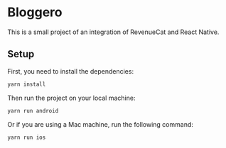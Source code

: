 # Bloggero

This is a small project of an integration of RevenueCat and React Native. 

## Setup

First, you need to install the dependencies:

```bash
yarn install
```

Then run the project on your local machine:

```bash
yarn run android 
```

Or if you are using a Mac machine, run the following command:

```bash
yarn run ios
```